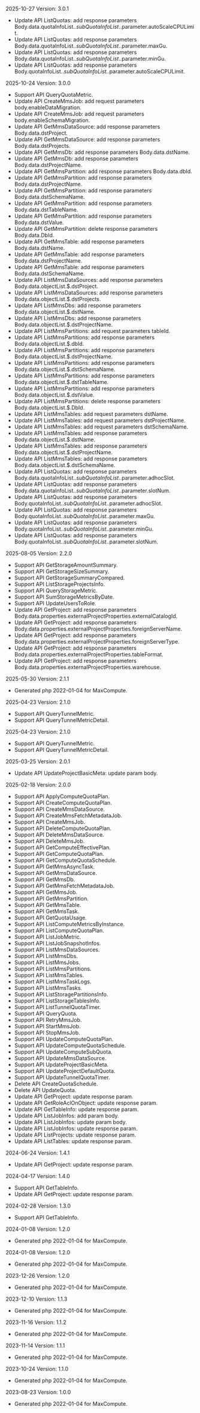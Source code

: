 2025-10-27 Version: 3.0.1
- Update API ListQuotas: add response parameters Body.data.quotaInfoList.$.subQuotaInfoList.$.parameter.autoScaleCPULimit.
- Update API ListQuotas: add response parameters Body.data.quotaInfoList.$.subQuotaInfoList.$.parameter.maxGu.
- Update API ListQuotas: add response parameters Body.data.quotaInfoList.$.subQuotaInfoList.$.parameter.minGu.
- Update API ListQuotas: add response parameters Body.quotaInfoList.$.subQuotaInfoList.$.parameter.autoScaleCPULimit.


2025-10-24 Version: 3.0.0
- Support API QueryQuotaMetric.
- Update API CreateMmsJob: add request parameters body.enableDataMigration.
- Update API CreateMmsJob: add request parameters body.enableSchemaMigration.
- Update API GetMmsDataSource: add response parameters Body.data.dstProject.
- Update API GetMmsDataSource: add response parameters Body.data.dstProjects.
- Update API GetMmsDb: add response parameters Body.data.dstName.
- Update API GetMmsDb: add response parameters Body.data.dstProjectName.
- Update API GetMmsPartition: add response parameters Body.data.dbId.
- Update API GetMmsPartition: add response parameters Body.data.dstProjectName.
- Update API GetMmsPartition: add response parameters Body.data.dstSchemaName.
- Update API GetMmsPartition: add response parameters Body.data.dstTableName.
- Update API GetMmsPartition: add response parameters Body.data.dstValue.
- Update API GetMmsPartition: delete response parameters Body.data.DbId.
- Update API GetMmsTable: add response parameters Body.data.dstName.
- Update API GetMmsTable: add response parameters Body.data.dstProjectName.
- Update API GetMmsTable: add response parameters Body.data.dstSchemaName.
- Update API ListMmsDataSources: add response parameters Body.data.objectList.$.dstProject.
- Update API ListMmsDataSources: add response parameters Body.data.objectList.$.dstProjects.
- Update API ListMmsDbs: add response parameters Body.data.objectList.$.dstName.
- Update API ListMmsDbs: add response parameters Body.data.objectList.$.dstProjectName.
- Update API ListMmsPartitions: add request parameters tableId.
- Update API ListMmsPartitions: add response parameters Body.data.objectList.$.dbId.
- Update API ListMmsPartitions: add response parameters Body.data.objectList.$.dstProjectName.
- Update API ListMmsPartitions: add response parameters Body.data.objectList.$.dstSchemaName.
- Update API ListMmsPartitions: add response parameters Body.data.objectList.$.dstTableName.
- Update API ListMmsPartitions: add response parameters Body.data.objectList.$.dstValue.
- Update API ListMmsPartitions: delete response parameters Body.data.objectList.$.DbId.
- Update API ListMmsTables: add request parameters dstName.
- Update API ListMmsTables: add request parameters dstProjectName.
- Update API ListMmsTables: add request parameters dstSchemaName.
- Update API ListMmsTables: add response parameters Body.data.objectList.$.dstName.
- Update API ListMmsTables: add response parameters Body.data.objectList.$.dstProjectName.
- Update API ListMmsTables: add response parameters Body.data.objectList.$.dstSchemaName.
- Update API ListQuotas: add response parameters Body.data.quotaInfoList.$.subQuotaInfoList.$.parameter.adhocSlot.
- Update API ListQuotas: add response parameters Body.data.quotaInfoList.$.subQuotaInfoList.$.parameter.slotNum.
- Update API ListQuotas: add response parameters Body.quotaInfoList.$.subQuotaInfoList.$.parameter.adhocSlot.
- Update API ListQuotas: add response parameters Body.quotaInfoList.$.subQuotaInfoList.$.parameter.maxGu.
- Update API ListQuotas: add response parameters Body.quotaInfoList.$.subQuotaInfoList.$.parameter.minGu.
- Update API ListQuotas: add response parameters Body.quotaInfoList.$.subQuotaInfoList.$.parameter.slotNum.


2025-08-05 Version: 2.2.0
- Support API GetStorageAmountSummary.
- Support API GetStorageSizeSummary.
- Support API GetStorageSummaryCompared.
- Support API ListStorageProjectsInfo.
- Support API QueryStorageMetric.
- Support API SumStorageMetricsByDate.
- Support API UpdateUsersToRole.
- Update API GetProject: add response parameters Body.data.properties.externalProjectProperties.externalCatalogId.
- Update API GetProject: add response parameters Body.data.properties.externalProjectProperties.foreignServerName.
- Update API GetProject: add response parameters Body.data.properties.externalProjectProperties.foreignServerType.
- Update API GetProject: add response parameters Body.data.properties.externalProjectProperties.tableFormat.
- Update API GetProject: add response parameters Body.data.properties.externalProjectProperties.warehouse.


2025-05-30 Version: 2.1.1
- Generated php 2022-01-04 for MaxCompute.

2025-04-23 Version: 2.1.0
- Support API QueryTunnelMetric.
- Support API QueryTunnelMetricDetail.


2025-04-23 Version: 2.1.0
- Support API QueryTunnelMetric.
- Support API QueryTunnelMetricDetail.


2025-03-25 Version: 2.0.1
- Update API UpdateProjectBasicMeta: update param body.


2025-02-18 Version: 2.0.0
- Support API ApplyComputeQuotaPlan.
- Support API CreateComputeQuotaPlan.
- Support API CreateMmsDataSource.
- Support API CreateMmsFetchMetadataJob.
- Support API CreateMmsJob.
- Support API DeleteComputeQuotaPlan.
- Support API DeleteMmsDataSource.
- Support API DeleteMmsJob.
- Support API GetComputeEffectivePlan.
- Support API GetComputeQuotaPlan.
- Support API GetComputeQuotaSchedule.
- Support API GetMmsAsyncTask.
- Support API GetMmsDataSource.
- Support API GetMmsDb.
- Support API GetMmsFetchMetadataJob.
- Support API GetMmsJob.
- Support API GetMmsPartition.
- Support API GetMmsTable.
- Support API GetMmsTask.
- Support API GetQuotaUsage.
- Support API ListComputeMetricsByInstance.
- Support API ListComputeQuotaPlan.
- Support API ListJobMetric.
- Support API ListJobSnapshotInfos.
- Support API ListMmsDataSources.
- Support API ListMmsDbs.
- Support API ListMmsJobs.
- Support API ListMmsPartitions.
- Support API ListMmsTables.
- Support API ListMmsTaskLogs.
- Support API ListMmsTasks.
- Support API ListStoragePartitionsInfo.
- Support API ListStorageTablesInfo.
- Support API ListTunnelQuotaTimer.
- Support API QueryQuota.
- Support API RetryMmsJob.
- Support API StartMmsJob.
- Support API StopMmsJob.
- Support API UpdateComputeQuotaPlan.
- Support API UpdateComputeQuotaSchedule.
- Support API UpdateComputeSubQuota.
- Support API UpdateMmsDataSource.
- Support API UpdateProjectBasicMeta.
- Support API UpdateProjectDefaultQuota.
- Support API UpdateTunnelQuotaTimer.
- Delete API CreateQuotaSchedule.
- Delete API UpdateQuota.
- Update API GetProject: update response param.
- Update API GetRoleAclOnObject: update response param.
- Update API GetTableInfo: update response param.
- Update API ListJobInfos: add param body.
- Update API ListJobInfos: update param body.
- Update API ListJobInfos: update response param.
- Update API ListProjects: update response param.
- Update API ListTables: update response param.


2024-06-24 Version: 1.4.1
- Update API GetProject: update response param.


2024-04-17 Version: 1.4.0
- Support API GetTableInfo.
- Update API GetProject: update response param.


2024-02-28 Version: 1.3.0
- Support API GetTableInfo.


2024-01-08 Version: 1.2.0
- Generated php 2022-01-04 for MaxCompute.

2024-01-08 Version: 1.2.0
- Generated php 2022-01-04 for MaxCompute.

2023-12-26 Version: 1.2.0
- Generated php 2022-01-04 for MaxCompute.

2023-12-10 Version: 1.1.3
- Generated php 2022-01-04 for MaxCompute.

2023-11-16 Version: 1.1.2
- Generated php 2022-01-04 for MaxCompute.

2023-11-14 Version: 1.1.1
- Generated php 2022-01-04 for MaxCompute.

2023-10-24 Version: 1.1.0
- Generated php 2022-01-04 for MaxCompute.

2023-08-23 Version: 1.0.0
- Generated php 2022-01-04 for MaxCompute.

